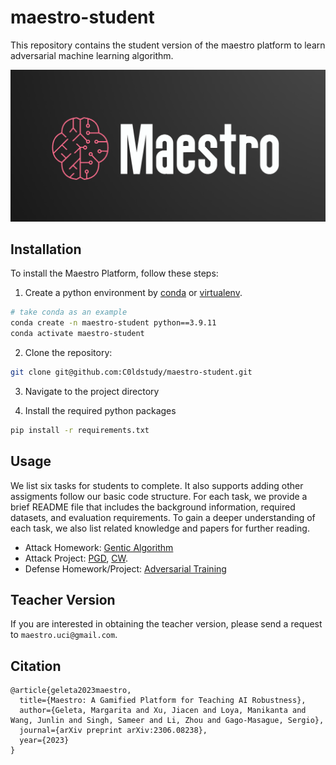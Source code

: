 # maestro-student
This repository contains the student version of the maestro platform to learn adversarial machine learning algorithm.


![](./logo.png)

## Installation
To install the Maestro Platform, follow these steps:
1. Create a python environment by [conda](https://docs.anaconda.com/free/anaconda/install/index.html) or [virtualenv](https://virtualenv.pypa.io/en/latest/installation.html).
```bash
# take conda as an example
conda create -n maestro-student python==3.9.11
conda activate maestro-student
```
2. Clone the repository:
```bash
git clone git@github.com:C0ldstudy/maestro-student.git
```
3. Navigate to the project directory

4. Install the required python packages
```bash
pip install -r requirements.txt
```

## Usage
We list six tasks for students to complete. It also supports adding other assigments follow our basic code structure.
For each task, we provide a brief README file that includes the background information, required datasets, and evaluation requirements. To gain a deeper understanding of each task, we also list related knowledge and papers for further reading.

- Attack Homework: [Gentic Algorithm](https://arxiv.org/abs/1906.03181)
- Attack Project: [PGD](https://arxiv.org/abs/1706.06083), [CW](https://arxiv.org/abs/1608.04644).
- Defense Homework/Project: [Adversarial Training](https://arxiv.org/abs/1412.6572)

## Teacher Version
If you are interested in obtaining the teacher version, please send a request to `maestro.uci@gmail.com`.

## Citation
```
@article{geleta2023maestro,
  title={Maestro: A Gamified Platform for Teaching AI Robustness},
  author={Geleta, Margarita and Xu, Jiacen and Loya, Manikanta and Wang, Junlin and Singh, Sameer and Li, Zhou and Gago-Masague, Sergio},
  journal={arXiv preprint arXiv:2306.08238},
  year={2023}
}
```
